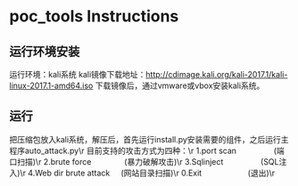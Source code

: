 # poc_tools Instructions
## 运行环境安装
运行环境：kali系统
kali镜像下载地址：http://cdimage.kali.org/kali-2017.1/kali-linux-2017.1-amd64.iso
下载镜像后，通过vmware或vbox安装kali系统。

## 运行
把压缩包放入kali系统，解压后，首先运行install.py安装需要的组件，之后运行主程序auto_attack.py\r
目前支持的攻击方式为四种：\r
1.port scan                 (端口扫描)\r
2.brute force               (暴力破解攻击)\r
3.Sqlinject                 (SQL注入)\r
4.Web dir brute attack      (网站目录扫描)\r
0.Exit                      (退出)\r

